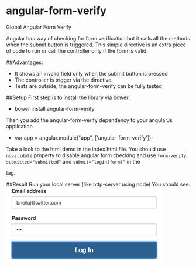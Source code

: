 angular-form-verify
===================

Global Angular Form Verify

Angular has way of checking for form verification but it calls all the methods when the submit button is triggered. This simple directive is an extra piece of code to run or call the controller only if the form is valid.  

##Advantages:
- It shows an invalid field only when the submit button is pressed
- The controller is trigger via the directive.
- Tests are outside, the angular-form-verify can be fully tested

##Setup
First step is to install the library via bower:
- bower install angular-form-verify

Then you add the angular-form-verify dependency to your angularJs application
- var app = angular.module("app", ['angular-form-verify']);

Take a look to the html demo in the index.html file. You should use `novalidate` property to disable angular form checking and use `form-verify`, `submitted="submitted"` and
`submit="login(form)"` in the <form> tag.

##Result
Run your local server (like http-server using node)
You should see:
![Alt text](https://github.com/bneiluj/angular-form-verify/blob/master/loginForm.png "Login Form")
